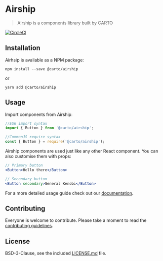 # Airship
> Airship is a components library built by CARTO

[![CircleCI](https://circleci.com/gh/CartoDB/airship/tree/master.svg?style=svg)](https://circleci.com/gh/CartoDB/airship/tree/master)

## Installation
Airhsip is available as a NPM package:

```
npm install --save @carto/airship
```

or

```
yarn add @carto/airship
```

## Usage
Import components from Airship:

```js
//ES6 import syntax
import { Button } from '@carto/airship';

//CommonJS require syntax
const { Button } = require('@carto/airship');
```

Airship components are used just like any other React component. You can also customise them with props:

```jsx
// Primary button
<Button>Hello there</Button>

// Secondary button
<Button secondary>General Kenobi</Button>
```

For a more detailed usage guide check out our [documentation](https://carto-airship.netlify.com).

## Contributing

Everyone is welcome to contribute. Please take a moment to read the [contributing guidelines](CONTRIBUTING.md).

## License
BSD-3-Clause, see the included [LICENSE.md](LICENSE.md) file.
